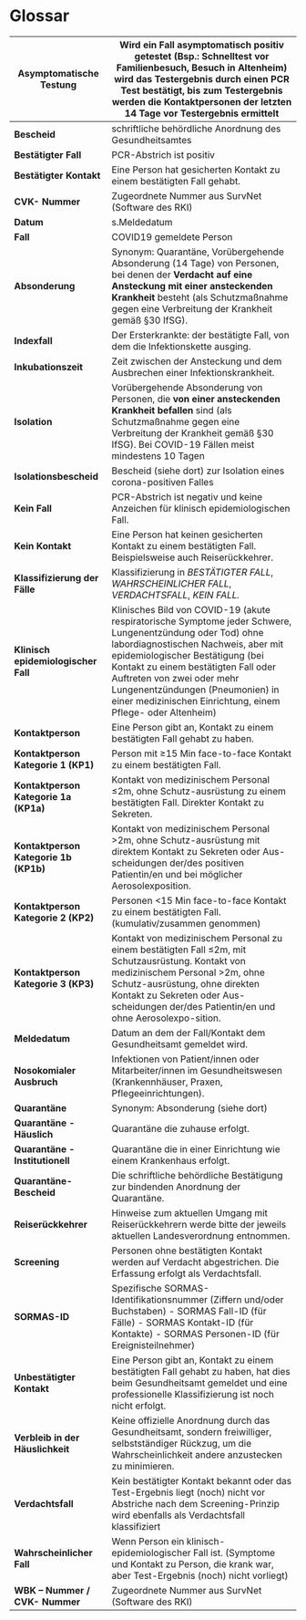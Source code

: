# Glossar

| **Asymptomatische Testung**           | Wird ein Fall asymptomatisch positiv getestet (Bsp.: Schnelltest vor Familienbesuch, Besuch in Altenheim) wird das Testergebnis durch einen PCR Test bestätigt, bis zum Testergebnis werden die Kontaktpersonen der letzten 14 Tage vor Testergebnis ermittelt                                                                                               |
|---------------------------------------|--------------------------------------------------------------------------------------------------------------------------------------------------------------------------------------------------------------------------------------------------------------------------------------------------------------------------------------------------------------|
| **Bescheid**                          | schriftliche behördliche Anordnung des Gesundheitsamtes                                                                                                                                                                                                                                                                                                      |
| **Bestätigter Fall**                  | PCR-Abstrich ist positiv                                                                                                                                                                                                                                                                                                                                     |
| **Bestätigter Kontakt**               | Eine Person hat gesicherten Kontakt zu einem bestätigten Fall gehabt.                                                                                                                                                                                                                                                                                        |
| **CVK- Nummer**                       | Zugeordnete Nummer aus SurvNet (Software des RKI)                                                                                                                                                                                                                                                                                                            |
| **Datum**                             | s.Meldedatum                                                                                                                                                                                                                                                                                                                                                 |
| **Fall**                              | COVID19 gemeldete Person                                                                                                                                                                                                                                                                                                                                     |
| **Absonderung**                       | Synonym: Quarantäne, Vorübergehende Absonderung (14 Tage) von Personen, bei denen der **Verdacht auf eine Ansteckung mit einer ansteckenden Krankheit** besteht (als Schutzmaßnahme gegen eine Verbreitung der Krankheit gemäß §30 IfSG).                                                                                                                    |
| **Indexfall**                         | Der Ersterkrankte: der bestätigte Fall, von dem die Infektionskette ausging.                                                                                                                                                                                                                                                                                 |
| **Inkubationszeit**                   | Zeit zwischen der Ansteckung und dem Ausbrechen einer Infektionskrankheit.                                                                                                                                                                                                                                                                                   |
| **Isolation**                         | Vorübergehende Absonderung von Personen, die **von einer ansteckenden Krankheit befallen** sind (als Schutzmaßnahme gegen eine Verbreitung der Krankheit gemäß §30 IfSG). Bei COVID-19 Fällen meist mindestens 10 Tagen                                                                                                                                      |
| **Isolationsbescheid**                | Bescheid (siehe dort) zur Isolation eines corona-positiven Falles                                                                                                                                                                                                                                                                                            |
| **Kein Fall**                         | PCR-Abstrich ist negativ und keine Anzeichen für klinisch epidemiologischen Fall.                                                                                                                                                                                                                                                                            |
| **Kein Kontakt**                      | Eine Person hat keinen gesicherten Kontakt zu einem bestätigten Fall. Beispielsweise auch Reiserückkehrer.                                                                                                                                                                                                                                                   |
| **Klassifizierung der Fälle**         | Klassifizierung in *BESTÄTIGTER FALL*, *WAHRSCHEINLICHER FALL*, *VERDACHTSFALL*, *KEIN FALL.*                                                                                                                                                                                                                                                                |
| **Klinisch epidemiologischer Fall**   | Klinisches Bild von COVID-19 (akute respiratorische Symptome jeder Schwere, Lungenentzündung oder Tod) ohne labordiagnostischen Nachweis, aber mit epidemiologischer Bestätigung (bei Kontakt zu einem bestätigten Fall oder Auftreten von zwei oder mehr Lungenentzündungen (Pneumonien) in einer medizinischen Einrichtung, einem Pflege- oder Altenheim)  |
| **Kontaktperson**                     | Eine Person gibt an, Kontakt zu einem bestätigten Fall gehabt zu haben.                                                                                                                                                                                                                                                                                      |
| **Kontaktperson Kategorie 1 (KP1)**   | Person mit ≥15 Min face-to-face Kontakt zu einem bestätigten Fall.                                                                                                                                                                                                                                                                                           |
| **Kontaktperson Kategorie 1a (KP1a)** | Kontakt von medizinischem Personal ≤2m, ohne Schutz-ausrüstung zu einem bestätigten Fall.  Direkter Kontakt zu Sekreten.                                                                                                                                                                                                                                     |
| **Kontaktperson Kategorie 1b (KP1b)** | Kontakt von medizinischem Personal \>2m, ohne Schutz-ausrüstung mit direktem Kontakt zu Sekreten oder Aus-scheidungen der/des positiven Patientin/en und bei möglicher Aerosolexposition.                                                                                                                                                                    |
| **Kontaktperson Kategorie 2 (KP2)**   | Personen \<15 Min face-to-face Kontakt zu einem bestätigten Fall. (kumulativ/zusammen genommen)                                                                                                                                                                                                                                                              |
| **Kontaktperson Kategorie 3 (KP3)**   | Kontakt von medizinischem Personal zu einem bestätigten Fall ≤2m, mit Schutzausrüstung.  Kontakt von medizinischem Personal \>2m, ohne Schutz-ausrüstung, ohne direkten Kontakt zu Sekreten oder Aus-scheidungen der/des Patientin/en und ohne Aerosolexpo-sition.                                                                                           |
| **Meldedatum**                        | Datum an dem der Fall/Kontakt dem Gesundheitsamt gemeldet wird.                                                                                                                                                                                                                                                                                              |
| **Nosokomialer Ausbruch**             | Infektionen von Patient/innen oder Mitarbeiter/innen im Gesundheitswesen (Krankennhäuser, Praxen, Pflegeeinrichtungen).                                                                                                                                                                                                                                      |
| **Quarantäne**                        | Synonym: Absonderung (siehe dort)                                                                                                                                                                                                                                                                                                                            |
| **Quarantäne - Häuslich**             | Quarantäne die zuhause erfolgt.                                                                                                                                                                                                                                                                                                                              |
| **Quarantäne - Institutionell**       | Quarantäne die in einer Einrichtung wie einem Krankenhaus erfolgt.                                                                                                                                                                                                                                                                                           |
| **Quarantäne-Bescheid**               | Die schriftliche behördliche Bestätigung zur bindenden Anordnung der Quarantäne.                                                                                                                                                                                                                                                                             |
| **Reiserückkehrer**                   | Hinweise zum aktuellen Umgang mit Reiserückkehrern werde bitte der jeweils aktuellen Landesverordnung entnommen.                                                                                                                                                                                                                                             |
| **Screening**                         | Personen ohne bestätigten Kontakt werden auf Verdacht abgestrichen. Die Erfassung erfolgt als Verdachtsfall.                                                                                                                                                                                                                                                 |
| **SORMAS-ID**                         | Spezifische SORMAS-Identifikationsnummer (Ziffern und/oder Buchstaben)  - SORMAS Fall-ID (für Fälle)  - SORMAS Kontakt-ID (für Kontakte)  - SORMAS Personen-ID (für Ereignisteilnehmer)                                                                                                                                                                      |
| **Unbestätigter Kontakt**             | Eine Person gibt an, Kontakt zu einem bestätigten Fall gehabt zu haben, hat dies beim Gesundheitsamt gemeldet und eine professionelle Klassifizierung ist noch nicht erfolgt.                                                                                                                                                                                |
| **Verbleib in der Häuslichkeit**      | Keine offizielle Anordnung durch das Gesundheitsamt, sondern freiwilliger, selbstständiger Rückzug, um die Wahrscheinlichkeit andere anzustecken zu minimieren.                                                                                                                                                                                              |
| **Verdachtsfall**                     | Kein bestätigter Kontakt bekannt oder das Test-Ergebnis liegt (noch) nicht vor  Abstriche nach dem Screening-Prinzip wird ebenfalls als Verdachtsfall klassifiziert                                                                                                                                                                                          |
| **Wahrscheinlicher Fall**             | Wenn Person ein klinisch-epidemiologischer Fall ist. (Symptome und Kontakt zu Person, die krank war, aber Test-Ergebnis (noch) nicht vorliegt)                                                                                                                                                                                                               |
| **WBK – Nummer / CVK- Nummer**        | Zugeordnete Nummer aus SurvNet (Software des RKI)                                                                                                                                                                                                                                                                                                            |
